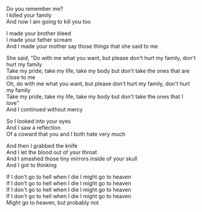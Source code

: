 Do you remember me?  
I killed your family  
And now I am going to kill you too

I made your brother bleed  
I made your father scream  
And I made your mother say those things that she said to me

She said, "Do with me what you want, but please don't hurt my family, don't hurt my family  
Take my pride, take my life, take my body but don't take the ones that are close to me  
Oh, do with me what you want, but please don't hurt my family, don't hurt my family  
Take my pride, take my life, take my body but don't take the ones that I love"  
And I continued without mercy

So I looked into your eyes  
And I saw a reflection  
Of a coward that you and I both hate very much

And then I grabbed the knife  
And I let the blood out of your throat  
And I smashed those tiny mirrors inside of your skull  
And I got to thinking

If I don't go to hell when I die I might go to heaven  
If I don't go to hell when I die I might go to heaven  
If I don't go to hell when I die I might go to heaven  
If I don't go to hell when I die I might go to heaven  
Might go to heaven, but probably not